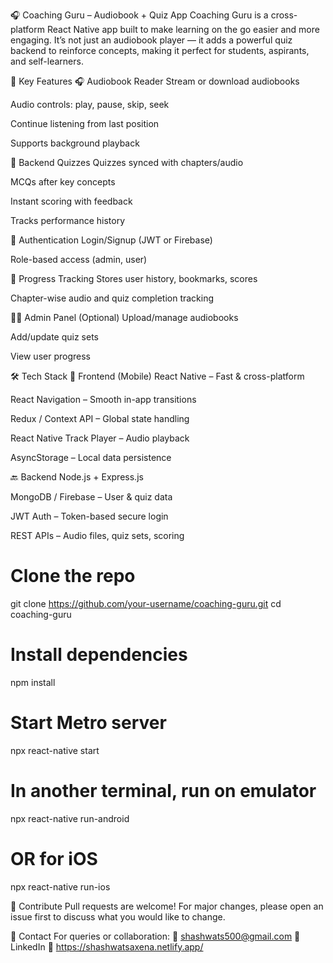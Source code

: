 🎧 Coaching Guru – Audiobook + Quiz App
Coaching Guru is a cross-platform React Native app built to make learning on the go easier and more engaging. It’s not just an audiobook player — it adds a powerful quiz backend to reinforce concepts, making it perfect for students, aspirants, and self-learners.

📱 Key Features
🎧 Audiobook Reader
Stream or download audiobooks

Audio controls: play, pause, skip, seek

Continue listening from last position

Supports background playback

🧠 Backend Quizzes
Quizzes synced with chapters/audio

MCQs after key concepts

Instant scoring with feedback

Tracks performance history

🔐 Authentication
Login/Signup (JWT or Firebase)

Role-based access (admin, user)

🎯 Progress Tracking
Stores user history, bookmarks, scores

Chapter-wise audio and quiz completion tracking

🧑‍🏫 Admin Panel (Optional)
Upload/manage audiobooks

Add/update quiz sets

View user progress

🛠️ Tech Stack
📲 Frontend (Mobile)
React Native – Fast & cross-platform

React Navigation – Smooth in-app transitions

Redux / Context API – Global state handling

React Native Track Player – Audio playback

AsyncStorage – Local data persistence

🔙 Backend
Node.js + Express.js

MongoDB / Firebase – User & quiz data

JWT Auth – Token-based secure login

REST APIs – Audio files, quiz sets, scoring

# Clone the repo
git clone https://github.com/your-username/coaching-guru.git
cd coaching-guru

# Install dependencies
npm install

# Start Metro server
npx react-native start

# In another terminal, run on emulator
npx react-native run-android
# OR for iOS
npx react-native run-ios

💬 Contribute Pull requests are welcome! For major changes, please open an issue first to discuss what you would like to change.

📧 Contact For queries or collaboration: 📮 shashwats500@gmail.com 🔗 LinkedIn 📁 https://shashwatsaxena.netlify.app/
